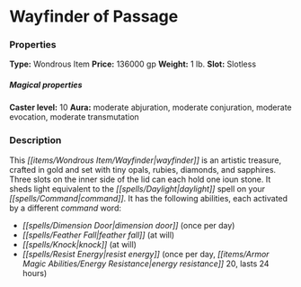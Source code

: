 ﻿---
Title: "Wayfinder of Passage"
Type: "Wondrous Item"
Price: "136000 gp"
Weight: "1 lb."
Slot: "Slotless"
Caster level: "10"
Aura: "moderate abjuration, moderate conjuration, moderate evocation, moderate transmutation"
Description: |
  "This _wayfinder_ is an artistic treasure, crafted in gold and set with tiny opals, rubies, diamonds, and sapphires. Three slots on the inner side of the lid can each hold one _ioun stone_. It sheds light equivalent to the _daylight_ spell on your command. It has the following abilities, each activated by a different command word:
  When the first _ioun stone_ slot is used, the _dimension door_ ability no longer functions. When the second slot is used, _feather fall_ and _resist energy_ are unavailable. When the third slot is used, _daylight_ and _knock_ no longer function."
Crafting cost: "68000 gp"
Sources: "['Seekers of Secrets']"
---

# Wayfinder of Passage

### Properties

**Type:** Wondrous Item **Price:** 136000 gp **Weight:** 1 lb. **Slot:** Slotless

##### Magical properties

**Caster level:** 10 **Aura:** moderate abjuration, moderate conjuration, moderate evocation, moderate transmutation

### Description

This _[[items/Wondrous Item/Wayfinder|wayfinder]]_ is an artistic treasure, crafted in gold and set with tiny opals, rubies, diamonds, and sapphires. Three slots on the inner side of the lid can each hold one ioun stone. It sheds light equivalent to the _[[spells/Daylight|daylight]]_ spell on your _[[spells/Command|command]]_. It has the following abilities, each activated by a different _command_ word:

* _[[spells/Dimension Door|dimension door]]_ (once per day)
* _[[spells/Feather Fall|feather fall]]_ (at will)
* _[[spells/Knock|knock]]_ (at will)
* _[[spells/Resist Energy|resist energy]]_ (once per day, _[[items/Armor Magic Abilities/Energy Resistance|energy resistance]]_ 20, lasts 24 hours)